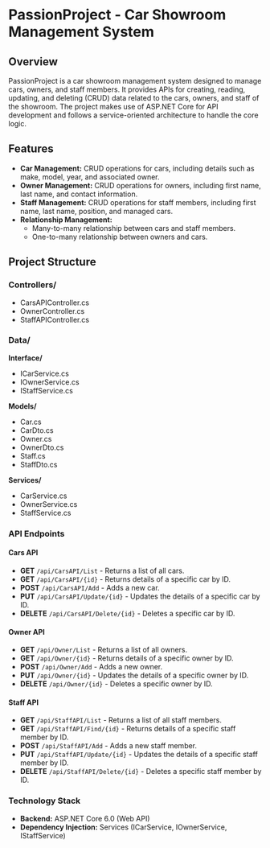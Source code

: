 # PassionProject - Car Showroom Management System

## Overview

PassionProject is a car showroom management system designed to manage cars, owners, and staff members. It provides APIs for creating, reading, updating, and deleting (CRUD) data related to the cars, owners, and staff of the showroom. The project makes use of ASP.NET Core for API development and follows a service-oriented architecture to handle the core logic.

## Features

- **Car Management:** CRUD operations for cars, including details such as make, model, year, and associated owner.
- **Owner Management:** CRUD operations for owners, including first name, last name, and contact information.
- **Staff Management:** CRUD operations for staff members, including first name, last name, position, and managed cars.
- **Relationship Management:** 
  - Many-to-many relationship between cars and staff members.
  - One-to-many relationship between owners and cars.

## Project Structure
### Controllers/

- CarsAPIController.cs
- OwnerController.cs
- StaffAPIController.cs

### Data/
 **Interface/**

- ICarService.cs
- IOwnerService.cs
- IStaffService.cs

**Models/**
- Car.cs
- CarDto.cs
- Owner.cs
- OwnerDto.cs
- Staff.cs
- StaffDto.cs

**Services/**
- CarService.cs
- OwnerService.cs
- StaffService.cs

### API Endpoints

#### Cars API

- **GET** `/api/CarsAPI/List` - Returns a list of all cars.
- **GET** `/api/CarsAPI/{id}` - Returns details of a specific car by ID.
- **POST** `/api/CarsAPI/Add` - Adds a new car.
- **PUT** `/api/CarsAPI/Update/{id}` - Updates the details of a specific car by ID.
- **DELETE** `/api/CarsAPI/Delete/{id}` - Deletes a specific car by ID.

#### Owner API

- **GET** `/api/Owner/List` - Returns a list of all owners.
- **GET** `/api/Owner/{id}` - Returns details of a specific owner by ID.
- **POST** `/api/Owner/Add` - Adds a new owner.
- **PUT** `/api/Owner/{id}` - Updates the details of a specific owner by ID.
- **DELETE** `/api/Owner/{id}` - Deletes a specific owner by ID.

#### Staff API

- **GET** `/api/StaffAPI/List` - Returns a list of all staff members.
- **GET** `/api/StaffAPI/Find/{id}` - Returns details of a specific staff member by ID.
- **POST** `/api/StaffAPI/Add` - Adds a new staff member.
- **PUT** `/api/StaffAPI/Update/{id}` - Updates the details of a specific staff member by ID.
- **DELETE** `/api/StaffAPI/Delete/{id}` - Deletes a specific staff member by ID.

### Technology Stack

- **Backend:** ASP.NET Core 6.0 (Web API)
- **Dependency Injection:** Services (ICarService, IOwnerService, IStaffService)

